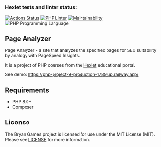 ### Hexlet tests and linter status:
[![Actions Status](https://github.com/kaivladimirv/php-project-9/workflows/hexlet-check/badge.svg)](https://github.com/kaivladimirv/php-project-9/actions)
[![PHP Linter](https://github.com/kaivladimirv/php-project-9/actions/workflows/php-linter.yml/badge.svg)](https://github.com/kaivladimirv/php-project-9/actions/workflows/php-linter.yml)
[![Maintainability](https://api.codeclimate.com/v1/badges/05064af4a4dae39fbc78/maintainability)](https://codeclimate.com/github/kaivladimirv/php-project-9/maintainability)
<a href="https://php.net"><img src="https://img.shields.io/badge/php-8.0%2B-%238892BF" alt="PHP Programming Language"></a>

## Page Analyzer
Page Analyzer - a site that analyzes the specified pages for SEO suitability by analogy with PageSpeed Insights.

It is a project of PHP courses from the [Hexlet](https://hexlet.io/) educational portal.

See demo: https://php-project-9-production-1789.up.railway.app/

## Requirements
* PHP 8.0+
* Composer

## License
The Bryan Games project is licensed for use under the MIT License (MIT).
Please see [LICENSE](/LICENSE) for more information.
